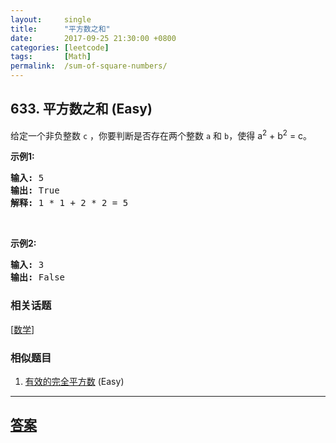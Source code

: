 ```yaml
---
layout:     single
title:      "平方数之和"
date:       2017-09-25 21:30:00 +0800
categories: [leetcode]
tags:       [Math]
permalink:  /sum-of-square-numbers/
---
```


## 633. 平方数之和 (Easy)

<p>给定一个非负整数&nbsp;<code>c</code>&nbsp;，你要判断是否存在两个整数 <code>a</code> 和 <code>b</code>，使得&nbsp;a<sup>2</sup> + b<sup>2</sup> = c。</p>

<p><strong>示例1:</strong></p>

<pre>
<strong>输入:</strong> 5
<strong>输出:</strong> True
<strong>解释:</strong> 1 * 1 + 2 * 2 = 5
</pre>

<p>&nbsp;</p>

<p><strong>示例2:</strong></p>

<pre>
<strong>输入:</strong> 3
<strong>输出:</strong> False
</pre>

### 相关话题
  [[数学](https://github.com/openset/leetcode/tree/master/tag/math/README.md)]

### 相似题目
  1. [有效的完全平方数](/valid-perfect-square) (Easy)

---

## [答案](https://github.com/openset/leetcode/tree/master/problems/sum-of-square-numbers)

